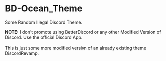 # BD-Ocean_Theme
Some Random Illegal Discord Theme.

**NOTE:** I don't promote using BetterDiscord or any other Modified Version of Discord. Use the official Discord App.
<br><br>
This is just some more modified version of an already existing theme DiscordRevamp.
